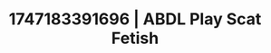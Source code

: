 ---
categories:
- Softcore surrealism
- Naughty librarian
- Respectful sex
- Body positivity
- Curvy bodies
image: /assets/images/1747183391696.jpg
layout: post
seo:
  description: Featured content with sensual ABDL Play, Scat Fetish. HD images available.
  keywords: ABDL Play, Scat Fetish
  og_image: /assets/images/1747183391696.jpg
  schema_type: VisualArtwork
tags:
- ABDL Play
- Scat Fetish
- '#1747183391696'
title: 1747183391696 | ABDL Play Scat Fetish
---